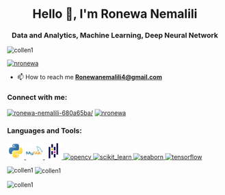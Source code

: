 <h1 align="center">Hello 👋, I'm Ronewa Nemalili</h1>
<h3 align="center">Data and Analytics, Machine Learning, Deep Neural Network</h3>

<p align="left"> <img src="https://komarev.com/ghpvc/?username=collen1&label=Profile%20views&color=0e75b6&style=flat" alt="collen1" /> </p>

<p align="left"> <a href="https://twitter.com/nronewa" target="blank"><img src="https://img.shields.io/twitter/follow/nronewa?logo=twitter&style=for-the-badge" alt="nronewa" /></a> </p>

- 📫 How to reach me **Ronewanemalili4@gmail.com**

<h3 align="left">Connect with me:</h3>
<p align="left">

<a href="https://linkedin.com/in/ronewa-nemalili-680a65ba/" target="blank"><img align="center" src="https://raw.githubusercontent.com/rahuldkjain/github-profile-readme-generator/master/src/images/icons/Social/linked-in-alt.svg" alt="ronewa-nemalili-680a65ba/" height="30" width="40" /></a>
  <a href="https://twitter.com/nronewa" target="blank"><img align="center" src="https://raw.githubusercontent.com/rahuldkjain/github-profile-readme-generator/master/src/images/icons/Social/twitter.svg" alt="nronewa" height="30" width="40" /></a>
</p>

<h3 align="left">Languages and Tools:</h3>
<p align="left"> <a href="https://www.mysql.com/" target="_blank" rel="noreferrer"> <img src="https://raw.githubusercontent.com/devicons/devicon/master/icons/python/python-original.svg" alt="python" width="40" height="40"/> </a> <a href="https://scikit-learn.org/" target="_blank" rel="noreferrer"> <img 
src="https://raw.githubusercontent.com/devicons/devicon/master/icons/mysql/mysql-original-wordmark.svg" alt="mysql" width="40" height="40"/> </a> <a href="https://opencv.org/" target="_blank" rel="noreferrer"> <img 
src="https://raw.githubusercontent.com/devicons/devicon/2ae2a900d2f041da66e950e4d48052658d850630/icons/pandas/pandas-original.svg" alt="pandas" width="40" height="40"/> </a> <a href="https://www.python.org" target="_blank" rel="noreferrer"> <img 
src="https://www.vectorlogo.zone/logos/opencv/opencv-icon.svg" alt="opencv" width="40" height="40"/> </a> <a href="https://pandas.pydata.org/" target="_blank" rel="noreferrer"> <img 
src="https://upload.wikimedia.org/wikipedia/commons/0/05/Scikit_learn_logo_small.svg" alt="scikit_learn" width="40" height="40"/> </a> <a href="https://seaborn.pydata.org/" target="_blank" rel="noreferrer"> <img src="https://seaborn.pydata.org/_images/logo-mark-lightbg.svg" alt="seaborn" width="40" height="40"/> </a> <a href="https://www.tensorflow.org" target="_blank" rel="noreferrer"> <img src="https://www.vectorlogo.zone/logos/tensorflow/tensorflow-icon.svg" alt="tensorflow" width="40" height="40"/> </a> </p>

<p><img align="left" src="https://github-readme-stats.vercel.app/api/top-langs?username=collen1&show_icons=true&locale=en&layout=compact" alt="collen1" /></p>

<p>&nbsp;<img align="center" src="https://github-readme-stats.vercel.app/api?username=collen1&show_icons=true&locale=en" alt="collen1" /></p>

<p><img align="center" src="https://github-readme-streak-stats.herokuapp.com/?user=collen1&" alt="collen1" /></p>
